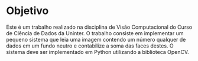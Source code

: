 # Objetivo

Este é um trabalho realizado na disciplina de Visão Computacional do Curso de Ciência de Dados da Uninter.
O trabalho consiste em implementar um pequeno sistema que leia uma imagem
contendo um número qualquer de dados em um fundo neutro e contabilize a soma das faces
destes. O sistema deve ser implementado em Python utilizando a biblioteca OpenCV.

